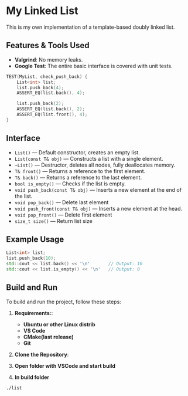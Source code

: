# My Linked List

This is my own implementation of a template-based doubly linked list.

## Features & Tools Used

- **Valgrind**: No memory leaks.
- **Google Test**: The entire basic interface is covered with unit tests.
```cpp
TEST(MyList, check_push_back) {
    List<int> list;
    list.push_back(4);
    ASSERT_EQ(list.back(), 4);

    list.push_back(2);
    ASSERT_EQ(list.back(), 2);
    ASSERT_EQ(list.front(), 4);
}
```

## Interface

- `List()`                        — Default constructor, creates an empty list.
- `List(const T& obj)`            — Constructs a list with a single element.
- `~List()`                       — Destructor, deletes all nodes, fully deallocates memory.
- `T& front()`                    — Returns a reference to the first element.
- `T& back()`                     — Returns a reference to the last element.
- `bool is_empty()`               — Checks if the list is empty.
- `void push_back(const T& obj)`  — Inserts a new element at the end of the list.
- `void pop_back()`               — Delete last element
- `void push_front(const T& obj)` — Inserts a new element at the head.
- `void pop_front()`              — Delete first element
- `size_t size()`                 — Return list size

## Example Usage

```cpp
List<int> list;
list.push_back(10);
std::cout << list.back() << '\n'       // Output: 10
std::cout << list.is_empty() << '\n'   // Output: 0
```
## Build and Run

To build and run the project, follow these steps:

1. **Requirements:**:  
   - **Ubuntu or other Linux distrib**
   - **VS Code**  
   - **CMake(last release)**  
   - **Git**

2. **Clone the Repository**:

3. **Open folder with VSCode and start build**

4. **In build folder**
```bash
./list
